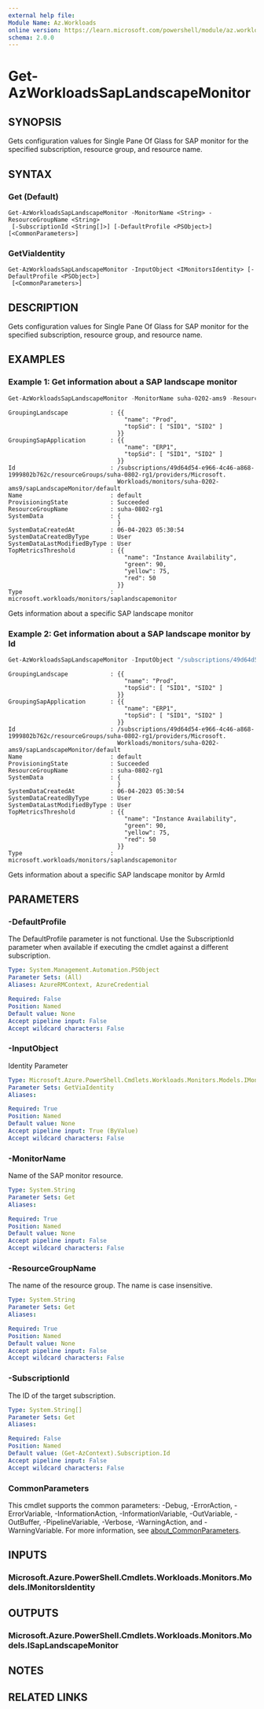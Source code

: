 ```yaml
---
external help file:
Module Name: Az.Workloads
online version: https://learn.microsoft.com/powershell/module/az.workloads/get-azworkloadssaplandscapemonitor
schema: 2.0.0
---
```


# Get-AzWorkloadsSapLandscapeMonitor

## SYNOPSIS
Gets configuration values for Single Pane Of Glass for SAP monitor for the specified subscription, resource group, and resource name.

## SYNTAX

### Get (Default)
```
Get-AzWorkloadsSapLandscapeMonitor -MonitorName <String> -ResourceGroupName <String>
 [-SubscriptionId <String[]>] [-DefaultProfile <PSObject>] [<CommonParameters>]
```

### GetViaIdentity
```
Get-AzWorkloadsSapLandscapeMonitor -InputObject <IMonitorsIdentity> [-DefaultProfile <PSObject>]
 [<CommonParameters>]
```

## DESCRIPTION
Gets configuration values for Single Pane Of Glass for SAP monitor for the specified subscription, resource group, and resource name.

## EXAMPLES

### Example 1: Get information about a SAP landscape monitor
```powershell
Get-AzWorkloadsSapLandscapeMonitor -MonitorName suha-0202-ams9 -ResourceGroupName suha-0802-rg1 -SubscriptionId 49d64d54-e966-4c46-a868-1999802b762c
```

```output
GroupingLandscape            : {{
                                 "name": "Prod",
                                 "topSid": [ "SID1", "SID2" ]
                               }}
GroupingSapApplication       : {{
                                 "name": "ERP1",
                                 "topSid": [ "SID1", "SID2" ]
                               }}
Id                           : /subscriptions/49d64d54-e966-4c46-a868-1999802b762c/resourceGroups/suha-0802-rg1/providers/Microsoft.
                               Workloads/monitors/suha-0202-ams9/sapLandscapeMonitor/default
Name                         : default
ProvisioningState            : Succeeded
ResourceGroupName            : suha-0802-rg1
SystemData                   : {
                               }
SystemDataCreatedAt          : 06-04-2023 05:30:54
SystemDataCreatedByType      : User
SystemDataLastModifiedByType : User
TopMetricsThreshold          : {{
                                 "name": "Instance Availability",
                                 "green": 90,
                                 "yellow": 75,
                                 "red": 50
                               }}
Type                         : microsoft.workloads/monitors/saplandscapemonitor
```

Gets information about a specific SAP landscape monitor

### Example 2: Get information about a SAP landscape monitor by Id
```powershell
Get-AzWorkloadsSapLandscapeMonitor -InputObject "/subscriptions/49d64d54-e966-4c46-a868-1999802b762c/resourceGroups/suha-0/providers/Microsoft.Workloads/monitors/suha-0202-ams9/sapLandscapeMonitor/default"
```

```output
GroupingLandscape            : {{
                                 "name": "Prod",
                                 "topSid": [ "SID1", "SID2" ]
                               }}
GroupingSapApplication       : {{
                                 "name": "ERP1",
                                 "topSid": [ "SID1", "SID2" ]
                               }}
Id                           : /subscriptions/49d64d54-e966-4c46-a868-1999802b762c/resourceGroups/suha-0802-rg1/providers/Microsoft.
                               Workloads/monitors/suha-0202-ams9/sapLandscapeMonitor/default
Name                         : default
ProvisioningState            : Succeeded
ResourceGroupName            : suha-0802-rg1
SystemData                   : {
                               }
SystemDataCreatedAt          : 06-04-2023 05:30:54
SystemDataCreatedByType      : User
SystemDataLastModifiedByType : User
TopMetricsThreshold          : {{
                                 "name": "Instance Availability",
                                 "green": 90,
                                 "yellow": 75,
                                 "red": 50
                               }}
Type                         : microsoft.workloads/monitors/saplandscapemonitor
```

Gets information about a specific SAP landscape monitor by ArmId

## PARAMETERS

### -DefaultProfile
The DefaultProfile parameter is not functional.
Use the SubscriptionId parameter when available if executing the cmdlet against a different subscription.

```yaml
Type: System.Management.Automation.PSObject
Parameter Sets: (All)
Aliases: AzureRMContext, AzureCredential

Required: False
Position: Named
Default value: None
Accept pipeline input: False
Accept wildcard characters: False
```

### -InputObject
Identity Parameter

```yaml
Type: Microsoft.Azure.PowerShell.Cmdlets.Workloads.Monitors.Models.IMonitorsIdentity
Parameter Sets: GetViaIdentity
Aliases:

Required: True
Position: Named
Default value: None
Accept pipeline input: True (ByValue)
Accept wildcard characters: False
```

### -MonitorName
Name of the SAP monitor resource.

```yaml
Type: System.String
Parameter Sets: Get
Aliases:

Required: True
Position: Named
Default value: None
Accept pipeline input: False
Accept wildcard characters: False
```

### -ResourceGroupName
The name of the resource group.
The name is case insensitive.

```yaml
Type: System.String
Parameter Sets: Get
Aliases:

Required: True
Position: Named
Default value: None
Accept pipeline input: False
Accept wildcard characters: False
```

### -SubscriptionId
The ID of the target subscription.

```yaml
Type: System.String[]
Parameter Sets: Get
Aliases:

Required: False
Position: Named
Default value: (Get-AzContext).Subscription.Id
Accept pipeline input: False
Accept wildcard characters: False
```

### CommonParameters
This cmdlet supports the common parameters: -Debug, -ErrorAction, -ErrorVariable, -InformationAction, -InformationVariable, -OutVariable, -OutBuffer, -PipelineVariable, -Verbose, -WarningAction, and -WarningVariable. For more information, see [about_CommonParameters](http://go.microsoft.com/fwlink/?LinkID=113216).

## INPUTS

### Microsoft.Azure.PowerShell.Cmdlets.Workloads.Monitors.Models.IMonitorsIdentity

## OUTPUTS

### Microsoft.Azure.PowerShell.Cmdlets.Workloads.Monitors.Models.ISapLandscapeMonitor

## NOTES

## RELATED LINKS

